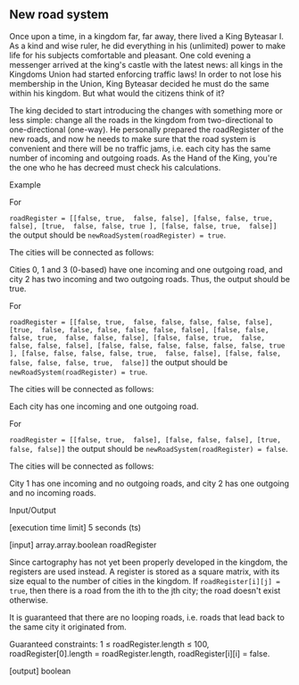 ## New road system

Once upon a time, in a kingdom far, far away, there lived a King Byteasar I. As a kind and wise ruler, he did everything in his (unlimited) power to make life for his subjects comfortable and pleasant. One cold evening a messenger arrived at the king's castle with the latest news: all kings in the Kingdoms Union had started enforcing traffic laws! In order to not lose his membership in the Union, King Byteasar decided he must do the same within his kingdom. But what would the citizens think of it?

The king decided to start introducing the changes with something more or less simple: change all the roads in the kingdom from two-directional to one-directional (one-way). He personally prepared the roadRegister of the new roads, and now he needs to make sure that the road system is convenient and there will be no traffic jams, i.e. each city has the same number of incoming and outgoing roads. As the Hand of the King, you're the one who he has decreed must check his calculations.

Example

For

``roadRegister = [[false, true,  false, false],
                [false, false, true,  false],
                [true,  false, false, true ],
                [false, false, true,  false]]``
the output should be
``newRoadSystem(roadRegister) = true``.

The cities will be connected as follows:


Cities 0, 1 and 3 (0-based) have one incoming and one outgoing road, and city 2 has two incoming and two outgoing roads. Thus, the output should be true.

For

``roadRegister = [[false, true,  false, false, false, false, false],
                [true,  false, false, false, false, false, false],
                [false, false, false, true,  false, false, false],
                [false, false, true,  false, false, false, false],
                [false, false, false, false, false, false, true ],
                [false, false, false, false, true,  false, false],
                [false, false, false, false, false, true,  false]]``
the output should be
``newRoadSystem(roadRegister) = true``.

The cities will be connected as follows:


Each city has one incoming and one outgoing road.

For

``roadRegister = [[false, true,  false],
                [false, false, false],
                [true,  false, false]]``
the output should be
``newRoadSystem(roadRegister) = false``.

The cities will be connected as follows:


City 1 has one incoming and no outgoing roads, and city 2 has one outgoing and no incoming roads.

Input/Output

[execution time limit] 5 seconds (ts)

[input] array.array.boolean roadRegister

Since cartography has not yet been properly developed in the kingdom, the registers are used instead. A register is stored as a square matrix, with its size equal to the number of cities in the kingdom. If ``roadRegister[i][j] = true``, then there is a road from the ith to the jth city; the road doesn't exist otherwise.

It is guaranteed that there are no looping roads, i.e. roads that lead back to the same city it originated from.

Guaranteed constraints:
1 ≤ roadRegister.length ≤ 100,
roadRegister[0].length = roadRegister.length,
roadRegister[i][i] = false.

[output] boolean